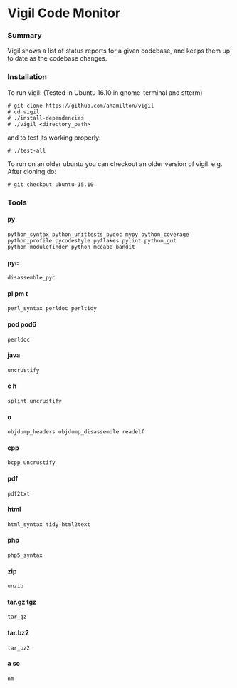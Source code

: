 # Vigil Code Monitor

### Summary

Vigil shows a list of status reports for a given codebase, and keeps them
up to date as the codebase changes.

### Installation

To run vigil:  (Tested in Ubuntu 16.10 in gnome-terminal and stterm)

    # git clone https://github.com/ahamilton/vigil
    # cd vigil
    # ./install-dependencies
    # ./vigil <directory_path>

and to test its working properly:

    # ./test-all

To run on an older ubuntu you can checkout an older version of vigil.
e.g. After cloning do:

    # git checkout ubuntu-15.10

### Tools

#### py
    python_syntax python_unittests pydoc mypy python_coverage python_profile pycodestyle pyflakes pylint python_gut python_modulefinder python_mccabe bandit

#### pyc
    disassemble_pyc

#### pl pm t
    perl_syntax perldoc perltidy

#### pod pod6
    perldoc

#### java
    uncrustify

#### c h
    splint uncrustify

#### o
    objdump_headers objdump_disassemble readelf

#### cpp
    bcpp uncrustify

#### pdf
    pdf2txt

#### html
    html_syntax tidy html2text

#### php
    php5_syntax

#### zip
    unzip

#### tar.gz tgz
    tar_gz

#### tar.bz2
    tar_bz2

#### a so
    nm
